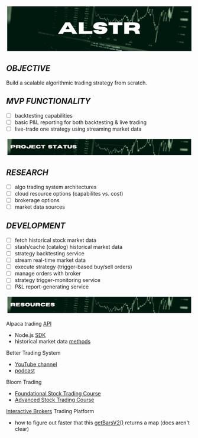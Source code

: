 ![alstr project hero](./repo_assets/readme_title.png)

## **_OBJECTIVE_**

Build a scalable algorithmic trading strategy from scratch.

## **_MVP FUNCTIONALITY_**

- [ ] backtesting capabilities
- [ ] basic P&L reporting for both backtesting & live trading
- [ ] live-trade one strategy using streaming market data

![alstr project status](./repo_assets/readme_status.png)

## **_RESEARCH_**

- [ ] algo trading system architectures
- [ ] cloud resource options (capabilites vs. cost)
- [ ] brokerage options
- [ ] market data sources

## **_DEVELOPMENT_**

- [ ] fetch historical stock market data
- [ ] stash/cache (catalog) historical market data
- [ ] strategy backtesting service
- [ ] stream real-time market data
- [ ] execute strategy (trigger-based buy/sell orders)
- [ ] manage orders with broker
- [ ] strategy trigger-monitoring service
- [ ] P&L report-generating service

![alstr project resources](./repo_assets/readme_resources.png)

Alpaca trading [API](https://alpaca.markets/)

- Node.js [SDK](https://github.com/alpacahq/alpaca-trade-api-js)
- historical market data [methods](https://github.com/alpacahq/alpaca-trade-api-js#data-api)

Better Trading System

- [YouTube channel]()
- [podcast]()

Bloom Trading

- [Foundational Stock Trading Course]()
- [Advanced Stock Trading Course]()

[Interactive Brokers](https://www.interactivebrokers.com/en/home.php) Trading Platform

- how to figure out faster that this [getBarsV2()](https://github.com/alpacahq/alpaca-trade-api-js/blob/e323991fa6fc0e629ffc52514a009f2a9b24ce31/lib/resources/datav2/rest_v2.ts#L241) returns a map (docs aren't clear)
